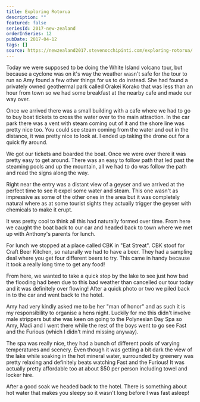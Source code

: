 ```yaml
---
title: Exploring Rotorua
description: ""
featured: false
seriesId: 2017-new-zealand
orderInSeries: 12
pubDate: 2017-04-12
tags: []
source: https://newzealand2017.stevenocchipinti.com/exploring-rotorua/
---
```


Today we were supposed to be doing the White Island volcano tour, but because a
cyclone was on it's way the weather wasn't safe for the tour to run so Amy found
a few other things for us to do instead. She had found a privately owned
geothermal park called Orakei Korako that was less than an hour from town so we
had some breakfast at the nearby cafe and made our way over.

Once we arrived there was a small building with a cafe where we had to go to buy
boat tickets to cross the water over to the main attraction. In the car park
there was a vent with steam coming out of it and the shore line was pretty nice
too. You could see steam coming from the water and out in the distance, it was
pretty nice to look at. I ended up taking the drone out for a quick fly around.

We got our tickets and boarded the boat. Once we were over there it was pretty
easy to get around. There was an easy to follow path that led past the steaming
pools and up the mountain, all we had to do was follow the path and read the
signs along the way.

Right near the entry was a distant view of a geyser and we arrived at the
perfect time to see it expel some water and steam. This one wasn't as
impressive as some of the other ones in the area but it was completely natural
where as at some tourist sights they actually trigger the geyser with chemicals
to make it erupt.

It was pretty cool to think all this had naturally formed over time. From here
we caught the boat back to our car and headed back to town where we met up with
Anthony's parents for lunch.

For lunch we stopped at a place called CBK in "Eat Streat". CBK stoof for Craft
Beer Kitchen, so naturally we had to have a beer. They had a sampling deal where
you get four different beers to try. This came in handy because it took a really
long time to get any food!

From here, we wanted to take a quick stop by the lake to see just how bad the
flooding had been due to this bad weather than cancelled our tour today and it
was definitely over flowing! After a quick photo or two we piled back in to the
car and went back to the hotel.

Amy had very kindly asked me to be her "man of honor" and as such it is my
responsibility to organise a hens night. Luckily for me this didn't involve
male strippers but she was keen on going to the Polynesian Day Spa so Amy, Madi
and I went there while the rest of the boys went to go see Fast and the Furious
(which I didn't mind missing anyway).

The spa was really nice, they had a bunch of different pools of varying
temperatures and scenery. Even though it was getting a bit dark the view of the
lake while soaking in the hot mineral water, surrounded by greenery was pretty
relaxing and definitely beats watching Fast and the Furious! It was actually
pretty affordable too at about $50 per person including towel and locker hire.

After a good soak we headed back to the hotel. There is something about hot
water that makes you sleepy so it wasn't long before I was fast asleep!
